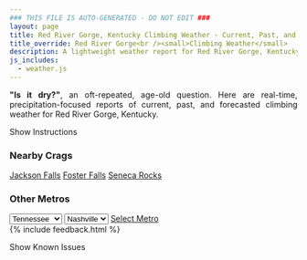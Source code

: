 ```yaml
---
### THIS FILE IS AUTO-GENERATED - DO NOT EDIT ###
layout: page
title: Red River Gorge, Kentucky Climbing Weather - Current, Past, and Forecasted Report
title_override: Red River Gorge<br /><small>Climbing Weather</small>
description: A lightweight weather report for Red River Gorge, Kentucky. Optimized for slow internet connections.
js_includes:
  - weather.js
---
```


<section class="measure center lh-copy f5-ns f6 ph2 mv4" style="text-align: justify;">
<strong>"Is it dry?"</strong>, an oft-repeated, age-old question. Here are real-time,
precipitation-focused reports of current, past, and forecasted climbing weather for Red River Gorge, Kentucky.
</section>

<p id="settings-toggle" class="mw5 b center tc hover-light-red black-70 pointer">Show Instructions</p>
<section id="settings" class="overflow-hidden" style="display:none;">
    <div class="mv2 ph2 center">
        <div class="fn f6 tc pv2">
            <p class="measure lh-copy center"><strong>Show/hide hourly forecasts</strong> by clicking the desired day.</p>
            <hr class="mw5 p0 mv2 o-60 b0 bt b--light-red light-red bg-light-red">
            <p class="measure lh-copy center"><strong>Current and Past conditions</strong> are measured by the nearest weather station. <strong>Forecast conditions</strong> are calculated and polled separately.</p>
            <hr class="mw5 p0 mv2 o-60 b0 bt b--light-red light-red bg-light-red">
            <p class="measure lh-copy center"><strong>Having issues?</strong> Try <a id="clear-cache" class="no-underline relative fancy-link light-red hover-light-red" href="#">clearing the local cache</a>.</p>
            <hr class="mw5 p0 mv2 o-60 b0 bt b--light-red light-red bg-light-red">
            <p class="measure lh-copy center">Weather data sourced from <a class="no-underline fancy-link relative light-red" target="_blank" href="https://www.weather.gov/documentation/services-web-api">weather.gov</a>.</p>
        </div>
    </div>
</section>
<section id="weather" data-crag="red-river-gorge-kentucky" class="mv4-ns mv3 ph2 center"></section>
<section id="nearby" class="tc lh-copy">
  <h3>Nearby Crags</h3>
<a class="nowrap no-underline fancy-link relative light-red mh3" href="/crags/jackson-falls-illinois-weather.html">Jackson Falls</a>
<a class="nowrap no-underline fancy-link relative light-red mh3" href="/crags/foster-falls-tennessee-weather.html">Foster Falls</a>
<a class="nowrap no-underline fancy-link relative light-red mh3" href="/crags/seneca-rocks-west-virginia-weather.html">Seneca Rocks</a>
</section>
<section id="nearby" class="tc lh-copy">
  <h3>Other Metros</h3>
  <select class="ma1 bg-near-white pa2" id="stateSel">
    <option value="Texas">Texas</option>
    <option value="Washington">Washington</option>
    <option value="Colorado">Colorado</option>
    <option value="Tennessee" selected>Tennessee</option>
    <option value="Utah">Utah</option>
    <option value="California">California</option>
  </select>
  <select class="ma1 bg-near-white pa2" id="citySel">
    <option value="Nashville" selected>Nashville</option>
  </select>
  <a id="selectMetro" class="f6 link dim ph3 pv2 ma1 dib white bg-light-red" href="/crags/nashville-tennessee-weather.html">Select Metro</a>
  <script>
    var states = [];
    states["Texas"] = "Austin"
    states["Washington"] = "Seattle"
    states["Colorado"] = "Denver"
    states["Tennessee"] = "Nashville"
    states["Utah"] = "Salt Lake City"
    states["California"] = "San Francisco|Los Angeles"
  </script>
</section>
{% include feedback.html %}
<p id="issues-toggle" class="mw5 b center tc hover-light-red black-70 pointer">Show Known Issues</p>
<section id="issues" class="overflow-hidden tc f6">
</section>

<script>
  var weekly_JKL_47_57 = {"updated":"2022-05-05T07:58:30+00:00","units":"us","forecastGenerator":"BaselineForecastGenerator","generatedAt":"2022-05-05T08:40:28+00:00","updateTime":"2022-05-05T07:58:30+00:00","validTimes":"2022-05-05T01:00:00+00:00/P8D","elevation":{"unitCode":"wmoUnit:m","value":270.0528},"periods":[{"number":1,"name":"Overnight","startTime":"2022-05-05T04:00:00-04:00","endTime":"2022-05-05T06:00:00-04:00","isDaytime":false,"temperature":52,"temperatureUnit":"F","temperatureTrend":null,"windSpeed":"2 mph","windDirection":"ENE","icon":"https://api.weather.gov/icons/land/night/bkn?size=medium","shortForecast":"Mostly Cloudy","detailedForecast":"Mostly cloudy, with a low around 52. East northeast wind around 2 mph."},{"number":2,"name":"Thursday","startTime":"2022-05-05T06:00:00-04:00","endTime":"2022-05-05T18:00:00-04:00","isDaytime":true,"temperature":76,"temperatureUnit":"F","temperatureTrend":null,"windSpeed":"2 mph","windDirection":"E","icon":"https://api.weather.gov/icons/land/day/bkn?size=medium","shortForecast":"Partly Sunny","detailedForecast":"Partly sunny, with a high near 76. East wind around 2 mph."},{"number":3,"name":"Thursday Night","startTime":"2022-05-05T18:00:00-04:00","endTime":"2022-05-06T06:00:00-04:00","isDaytime":false,"temperature":61,"temperatureUnit":"F","temperatureTrend":"rising","windSpeed":"3 mph","windDirection":"ESE","icon":"https://api.weather.gov/icons/land/night/tsra,30/tsra,50?size=medium","shortForecast":"Slight Chance Showers And Thunderstorms then Chance Showers And Thunderstorms","detailedForecast":"A slight chance of rain showers between 7pm and 8pm, then a slight chance of showers and thunderstorms between 8pm and 10pm, then a chance of showers and thunderstorms between 10pm and 2am, then a chance of showers and thunderstorms. Mostly cloudy. Low around 61, with temperatures rising to around 62 overnight. East southeast wind around 3 mph. Chance of precipitation is 50%. New rainfall amounts between a half and three quarters of an inch possible."},{"number":4,"name":"Friday","startTime":"2022-05-06T06:00:00-04:00","endTime":"2022-05-06T18:00:00-04:00","isDaytime":true,"temperature":75,"temperatureUnit":"F","temperatureTrend":null,"windSpeed":"3 to 8 mph","windDirection":"S","icon":"https://api.weather.gov/icons/land/day/tsra,70/tsra,80?size=medium","shortForecast":"Chance Showers And Thunderstorms then Showers And Thunderstorms","detailedForecast":"A chance of showers and thunderstorms before 7am, then showers and thunderstorms. Mostly cloudy, with a high near 75. South wind 3 to 8 mph, with gusts as high as 21 mph. Chance of precipitation is 80%. New rainfall amounts between 1 and 2 inches possible."},{"number":5,"name":"Friday Night","startTime":"2022-05-06T18:00:00-04:00","endTime":"2022-05-07T06:00:00-04:00","isDaytime":false,"temperature":55,"temperatureUnit":"F","temperatureTrend":null,"windSpeed":"7 mph","windDirection":"SW","icon":"https://api.weather.gov/icons/land/night/tsra,80?size=medium","shortForecast":"Showers And Thunderstorms","detailedForecast":"Showers and thunderstorms. Mostly cloudy, with a low around 55. Southwest wind around 7 mph, with gusts as high as 17 mph. Chance of precipitation is 80%. New rainfall amounts between a half and three quarters of an inch possible."},{"number":6,"name":"Saturday","startTime":"2022-05-07T06:00:00-04:00","endTime":"2022-05-07T18:00:00-04:00","isDaytime":true,"temperature":64,"temperatureUnit":"F","temperatureTrend":null,"windSpeed":"6 mph","windDirection":"W","icon":"https://api.weather.gov/icons/land/day/tsra,80/tsra,70?size=medium","shortForecast":"Showers And Thunderstorms","detailedForecast":"Showers and thunderstorms. Mostly cloudy, with a high near 64. Chance of precipitation is 80%."},{"number":7,"name":"Saturday Night","startTime":"2022-05-07T18:00:00-04:00","endTime":"2022-05-08T06:00:00-04:00","isDaytime":false,"temperature":52,"temperatureUnit":"F","temperatureTrend":null,"windSpeed":"2 to 6 mph","windDirection":"NNW","icon":"https://api.weather.gov/icons/land/night/tsra_sct,40/bkn?size=medium","shortForecast":"Chance Showers And Thunderstorms then Mostly Cloudy","detailedForecast":"A chance of showers and thunderstorms before 9pm. Mostly cloudy, with a low around 52. Chance of precipitation is 40%."},{"number":8,"name":"Sunday","startTime":"2022-05-08T06:00:00-04:00","endTime":"2022-05-08T18:00:00-04:00","isDaytime":true,"temperature":75,"temperatureUnit":"F","temperatureTrend":null,"windSpeed":"3 mph","windDirection":"ENE","icon":"https://api.weather.gov/icons/land/day/sct?size=medium","shortForecast":"Mostly Sunny","detailedForecast":"Mostly sunny, with a high near 75."},{"number":9,"name":"Sunday Night","startTime":"2022-05-08T18:00:00-04:00","endTime":"2022-05-09T06:00:00-04:00","isDaytime":false,"temperature":53,"temperatureUnit":"F","temperatureTrend":null,"windSpeed":"5 mph","windDirection":"E","icon":"https://api.weather.gov/icons/land/night/few?size=medium","shortForecast":"Mostly Clear","detailedForecast":"Mostly clear, with a low around 53."},{"number":10,"name":"Monday","startTime":"2022-05-09T06:00:00-04:00","endTime":"2022-05-09T18:00:00-04:00","isDaytime":true,"temperature":82,"temperatureUnit":"F","temperatureTrend":null,"windSpeed":"6 mph","windDirection":"SE","icon":"https://api.weather.gov/icons/land/day/few?size=medium","shortForecast":"Sunny","detailedForecast":"Sunny, with a high near 82."},{"number":11,"name":"Monday Night","startTime":"2022-05-09T18:00:00-04:00","endTime":"2022-05-10T06:00:00-04:00","isDaytime":false,"temperature":59,"temperatureUnit":"F","temperatureTrend":null,"windSpeed":"6 mph","windDirection":"ESE","icon":"https://api.weather.gov/icons/land/night/few?size=medium","shortForecast":"Mostly Clear","detailedForecast":"Mostly clear, with a low around 59."},{"number":12,"name":"Tuesday","startTime":"2022-05-10T06:00:00-04:00","endTime":"2022-05-10T18:00:00-04:00","isDaytime":true,"temperature":85,"temperatureUnit":"F","temperatureTrend":null,"windSpeed":"3 mph","windDirection":"ESE","icon":"https://api.weather.gov/icons/land/day/few?size=medium","shortForecast":"Sunny","detailedForecast":"Sunny, with a high near 85."},{"number":13,"name":"Tuesday Night","startTime":"2022-05-10T18:00:00-04:00","endTime":"2022-05-11T06:00:00-04:00","isDaytime":false,"temperature":60,"temperatureUnit":"F","temperatureTrend":null,"windSpeed":"3 mph","windDirection":"ENE","icon":"https://api.weather.gov/icons/land/night/few?size=medium","shortForecast":"Mostly Clear","detailedForecast":"Mostly clear, with a low around 60."},{"number":14,"name":"Wednesday","startTime":"2022-05-11T06:00:00-04:00","endTime":"2022-05-11T18:00:00-04:00","isDaytime":true,"temperature":85,"temperatureUnit":"F","temperatureTrend":null,"windSpeed":"2 to 6 mph","windDirection":"ENE","icon":"https://api.weather.gov/icons/land/day/few?size=medium","shortForecast":"Sunny","detailedForecast":"Sunny, with a high near 85."}]}
  var hourly_JKL_47_57 = {"@context":["https://geojson.org/geojson-ld/geojson-context.jsonld",{"@version":"1.1","wx":"https://api.weather.gov/ontology#","geo":"http://www.opengis.net/ont/geosparql#","unit":"http://codes.wmo.int/common/unit/","@vocab":"https://api.weather.gov/ontology#"}],"type":"Feature","geometry":{"type":"Polygon","coordinates":[[[-83.7102083,37.7926247],[-83.7125498,37.7704513],[-83.68449530000001,37.7685983],[-83.6821481,37.7907716],[-83.7102083,37.7926247]]]},"properties":{"updated":"2022-05-05T07:58:30+00:00","units":"us","forecastGenerator":"HourlyForecastGenerator","generatedAt":"2022-05-05T08:40:30+00:00","updateTime":"2022-05-05T07:58:30+00:00","validTimes":"2022-05-05T01:00:00+00:00/P8D","elevation":{"unitCode":"wmoUnit:m","value":270.0528},"periods":[{"number":1,"name":"","startTime":"2022-05-05T04:00:00-04:00","endTime":"2022-05-05T05:00:00-04:00","isDaytime":false,"temperature":52,"temperatureUnit":"F","temperatureTrend":null,"windSpeed":"2 mph","windDirection":"ENE","icon":"https://api.weather.gov/icons/land/night/bkn?size=small","shortForecast":"Mostly Cloudy","detailedForecast":""},{"number":2,"name":"","startTime":"2022-05-05T05:00:00-04:00","endTime":"2022-05-05T06:00:00-04:00","isDaytime":false,"temperature":52,"temperatureUnit":"F","temperatureTrend":null,"windSpeed":"2 mph","windDirection":"ENE","icon":"https://api.weather.gov/icons/land/night/bkn?size=small","shortForecast":"Mostly Cloudy","detailedForecast":""},{"number":3,"name":"","startTime":"2022-05-05T06:00:00-04:00","endTime":"2022-05-05T07:00:00-04:00","isDaytime":true,"temperature":52,"temperatureUnit":"F","temperatureTrend":null,"windSpeed":"2 mph","windDirection":"ENE","icon":"https://api.weather.gov/icons/land/day/bkn?size=small","shortForecast":"Partly Sunny","detailedForecast":""},{"number":4,"name":"","startTime":"2022-05-05T07:00:00-04:00","endTime":"2022-05-05T08:00:00-04:00","isDaytime":true,"temperature":53,"temperatureUnit":"F","temperatureTrend":null,"windSpeed":"2 mph","windDirection":"E","icon":"https://api.weather.gov/icons/land/day/bkn?size=small","shortForecast":"Partly Sunny","detailedForecast":""},{"number":5,"name":"","startTime":"2022-05-05T08:00:00-04:00","endTime":"2022-05-05T09:00:00-04:00","isDaytime":true,"temperature":54,"temperatureUnit":"F","temperatureTrend":null,"windSpeed":"2 mph","windDirection":"E","icon":"https://api.weather.gov/icons/land/day/bkn?size=small","shortForecast":"Partly Sunny","detailedForecast":""},{"number":6,"name":"","startTime":"2022-05-05T09:00:00-04:00","endTime":"2022-05-05T10:00:00-04:00","isDaytime":true,"temperature":58,"temperatureUnit":"F","temperatureTrend":null,"windSpeed":"2 mph","windDirection":"E","icon":"https://api.weather.gov/icons/land/day/bkn?size=small","shortForecast":"Partly Sunny","detailedForecast":""},{"number":7,"name":"","startTime":"2022-05-05T10:00:00-04:00","endTime":"2022-05-05T11:00:00-04:00","isDaytime":true,"temperature":63,"temperatureUnit":"F","temperatureTrend":null,"windSpeed":"2 mph","windDirection":"E","icon":"https://api.weather.gov/icons/land/day/bkn?size=small","shortForecast":"Partly Sunny","detailedForecast":""},{"number":8,"name":"","startTime":"2022-05-05T11:00:00-04:00","endTime":"2022-05-05T12:00:00-04:00","isDaytime":true,"temperature":69,"temperatureUnit":"F","temperatureTrend":null,"windSpeed":"2 mph","windDirection":"ESE","icon":"https://api.weather.gov/icons/land/day/bkn?size=small","shortForecast":"Partly Sunny","detailedForecast":""},{"number":9,"name":"","startTime":"2022-05-05T12:00:00-04:00","endTime":"2022-05-05T13:00:00-04:00","isDaytime":true,"temperature":69,"temperatureUnit":"F","temperatureTrend":null,"windSpeed":"2 mph","windDirection":"ESE","icon":"https://api.weather.gov/icons/land/day/bkn?size=small","shortForecast":"Partly Sunny","detailedForecast":""},{"number":10,"name":"","startTime":"2022-05-05T13:00:00-04:00","endTime":"2022-05-05T14:00:00-04:00","isDaytime":true,"temperature":72,"temperatureUnit":"F","temperatureTrend":null,"windSpeed":"2 mph","windDirection":"ESE","icon":"https://api.weather.gov/icons/land/day/bkn?size=small","shortForecast":"Partly Sunny","detailedForecast":""},{"number":11,"name":"","startTime":"2022-05-05T14:00:00-04:00","endTime":"2022-05-05T15:00:00-04:00","isDaytime":true,"temperature":74,"temperatureUnit":"F","temperatureTrend":null,"windSpeed":"2 mph","windDirection":"ESE","icon":"https://api.weather.gov/icons/land/day/bkn?size=small","shortForecast":"Partly Sunny","detailedForecast":""},{"number":12,"name":"","startTime":"2022-05-05T15:00:00-04:00","endTime":"2022-05-05T16:00:00-04:00","isDaytime":true,"temperature":75,"temperatureUnit":"F","temperatureTrend":null,"windSpeed":"2 mph","windDirection":"ESE","icon":"https://api.weather.gov/icons/land/day/bkn?size=small","shortForecast":"Partly Sunny","detailedForecast":""},{"number":13,"name":"","startTime":"2022-05-05T16:00:00-04:00","endTime":"2022-05-05T17:00:00-04:00","isDaytime":true,"temperature":76,"temperatureUnit":"F","temperatureTrend":null,"windSpeed":"2 mph","windDirection":"ESE","icon":"https://api.weather.gov/icons/land/day/bkn?size=small","shortForecast":"Partly Sunny","detailedForecast":""},{"number":14,"name":"","startTime":"2022-05-05T17:00:00-04:00","endTime":"2022-05-05T18:00:00-04:00","isDaytime":true,"temperature":76,"temperatureUnit":"F","temperatureTrend":null,"windSpeed":"2 mph","windDirection":"E","icon":"https://api.weather.gov/icons/land/day/bkn?size=small","shortForecast":"Mostly Cloudy","detailedForecast":""},{"number":15,"name":"","startTime":"2022-05-05T18:00:00-04:00","endTime":"2022-05-05T19:00:00-04:00","isDaytime":false,"temperature":75,"temperatureUnit":"F","temperatureTrend":null,"windSpeed":"2 mph","windDirection":"E","icon":"https://api.weather.gov/icons/land/night/bkn?size=small","shortForecast":"Mostly Cloudy","detailedForecast":""},{"number":16,"name":"","startTime":"2022-05-05T19:00:00-04:00","endTime":"2022-05-05T20:00:00-04:00","isDaytime":false,"temperature":74,"temperatureUnit":"F","temperatureTrend":null,"windSpeed":"2 mph","windDirection":"E","icon":"https://api.weather.gov/icons/land/night/rain_showers?size=small","shortForecast":"Slight Chance Rain Showers","detailedForecast":""},{"number":17,"name":"","startTime":"2022-05-05T20:00:00-04:00","endTime":"2022-05-05T21:00:00-04:00","isDaytime":false,"temperature":72,"temperatureUnit":"F","temperatureTrend":null,"windSpeed":"2 mph","windDirection":"E","icon":"https://api.weather.gov/icons/land/night/tsra?size=small","shortForecast":"Slight Chance Showers And Thunderstorms","detailedForecast":""},{"number":18,"name":"","startTime":"2022-05-05T21:00:00-04:00","endTime":"2022-05-05T22:00:00-04:00","isDaytime":false,"temperature":69,"temperatureUnit":"F","temperatureTrend":null,"windSpeed":"2 mph","windDirection":"E","icon":"https://api.weather.gov/icons/land/night/tsra?size=small","shortForecast":"Slight Chance Showers And Thunderstorms","detailedForecast":""},{"number":19,"name":"","startTime":"2022-05-05T22:00:00-04:00","endTime":"2022-05-05T23:00:00-04:00","isDaytime":false,"temperature":67,"temperatureUnit":"F","temperatureTrend":null,"windSpeed":"2 mph","windDirection":"E","icon":"https://api.weather.gov/icons/land/night/tsra?size=small","shortForecast":"Chance Showers And Thunderstorms","detailedForecast":""},{"number":20,"name":"","startTime":"2022-05-05T23:00:00-04:00","endTime":"2022-05-06T00:00:00-04:00","isDaytime":false,"temperature":66,"temperatureUnit":"F","temperatureTrend":null,"windSpeed":"2 mph","windDirection":"E","icon":"https://api.weather.gov/icons/land/night/tsra?size=small","shortForecast":"Chance Showers And Thunderstorms","detailedForecast":""},{"number":21,"name":"","startTime":"2022-05-06T00:00:00-04:00","endTime":"2022-05-06T01:00:00-04:00","isDaytime":false,"temperature":65,"temperatureUnit":"F","temperatureTrend":null,"windSpeed":"2 mph","windDirection":"ESE","icon":"https://api.weather.gov/icons/land/night/tsra?size=small","shortForecast":"Chance Showers And Thunderstorms","detailedForecast":""},{"number":22,"name":"","startTime":"2022-05-06T01:00:00-04:00","endTime":"2022-05-06T02:00:00-04:00","isDaytime":false,"temperature":65,"temperatureUnit":"F","temperatureTrend":null,"windSpeed":"2 mph","windDirection":"SE","icon":"https://api.weather.gov/icons/land/night/tsra?size=small","shortForecast":"Chance Showers And Thunderstorms","detailedForecast":""},{"number":23,"name":"","startTime":"2022-05-06T02:00:00-04:00","endTime":"2022-05-06T03:00:00-04:00","isDaytime":false,"temperature":64,"temperatureUnit":"F","temperatureTrend":null,"windSpeed":"2 mph","windDirection":"SE","icon":"https://api.weather.gov/icons/land/night/tsra?size=small","shortForecast":"Chance Showers And Thunderstorms","detailedForecast":""},{"number":24,"name":"","startTime":"2022-05-06T03:00:00-04:00","endTime":"2022-05-06T04:00:00-04:00","isDaytime":false,"temperature":64,"temperatureUnit":"F","temperatureTrend":null,"windSpeed":"2 mph","windDirection":"SSE","icon":"https://api.weather.gov/icons/land/night/tsra?size=small","shortForecast":"Chance Showers And Thunderstorms","detailedForecast":""},{"number":25,"name":"","startTime":"2022-05-06T04:00:00-04:00","endTime":"2022-05-06T05:00:00-04:00","isDaytime":false,"temperature":63,"temperatureUnit":"F","temperatureTrend":null,"windSpeed":"3 mph","windDirection":"SSE","icon":"https://api.weather.gov/icons/land/night/tsra?size=small","shortForecast":"Chance Showers And Thunderstorms","detailedForecast":""},{"number":26,"name":"","startTime":"2022-05-06T05:00:00-04:00","endTime":"2022-05-06T06:00:00-04:00","isDaytime":false,"temperature":62,"temperatureUnit":"F","temperatureTrend":null,"windSpeed":"3 mph","windDirection":"S","icon":"https://api.weather.gov/icons/land/night/tsra?size=small","shortForecast":"Chance Showers And Thunderstorms","detailedForecast":""},{"number":27,"name":"","startTime":"2022-05-06T06:00:00-04:00","endTime":"2022-05-06T07:00:00-04:00","isDaytime":true,"temperature":62,"temperatureUnit":"F","temperatureTrend":null,"windSpeed":"3 mph","windDirection":"S","icon":"https://api.weather.gov/icons/land/day/tsra?size=small","shortForecast":"Chance Showers And Thunderstorms","detailedForecast":""},{"number":28,"name":"","startTime":"2022-05-06T07:00:00-04:00","endTime":"2022-05-06T08:00:00-04:00","isDaytime":true,"temperature":61,"temperatureUnit":"F","temperatureTrend":null,"windSpeed":"5 mph","windDirection":"S","icon":"https://api.weather.gov/icons/land/day/tsra?size=small","shortForecast":"Showers And Thunderstorms Likely","detailedForecast":""},{"number":29,"name":"","startTime":"2022-05-06T08:00:00-04:00","endTime":"2022-05-06T09:00:00-04:00","isDaytime":true,"temperature":62,"temperatureUnit":"F","temperatureTrend":null,"windSpeed":"5 mph","windDirection":"S","icon":"https://api.weather.gov/icons/land/day/tsra?size=small","shortForecast":"Showers And Thunderstorms Likely","detailedForecast":""},{"number":30,"name":"","startTime":"2022-05-06T09:00:00-04:00","endTime":"2022-05-06T10:00:00-04:00","isDaytime":true,"temperature":64,"temperatureUnit":"F","temperatureTrend":null,"windSpeed":"6 mph","windDirection":"S","icon":"https://api.weather.gov/icons/land/day/tsra?size=small","shortForecast":"Showers And Thunderstorms Likely","detailedForecast":""},{"number":31,"name":"","startTime":"2022-05-06T10:00:00-04:00","endTime":"2022-05-06T11:00:00-04:00","isDaytime":true,"temperature":67,"temperatureUnit":"F","temperatureTrend":null,"windSpeed":"6 mph","windDirection":"SSW","icon":"https://api.weather.gov/icons/land/day/tsra?size=small","shortForecast":"Showers And Thunderstorms Likely","detailedForecast":""},{"number":32,"name":"","startTime":"2022-05-06T11:00:00-04:00","endTime":"2022-05-06T12:00:00-04:00","isDaytime":true,"temperature":71,"temperatureUnit":"F","temperatureTrend":null,"windSpeed":"7 mph","windDirection":"SSW","icon":"https://api.weather.gov/icons/land/day/tsra?size=small","shortForecast":"Showers And Thunderstorms Likely","detailedForecast":""},{"number":33,"name":"","startTime":"2022-05-06T12:00:00-04:00","endTime":"2022-05-06T13:00:00-04:00","isDaytime":true,"temperature":71,"temperatureUnit":"F","temperatureTrend":null,"windSpeed":"7 mph","windDirection":"SSW","icon":"https://api.weather.gov/icons/land/day/tsra?size=small","shortForecast":"Showers And Thunderstorms","detailedForecast":""},{"number":34,"name":"","startTime":"2022-05-06T13:00:00-04:00","endTime":"2022-05-06T14:00:00-04:00","isDaytime":true,"temperature":73,"temperatureUnit":"F","temperatureTrend":null,"windSpeed":"8 mph","windDirection":"SSW","icon":"https://api.weather.gov/icons/land/day/tsra?size=small","shortForecast":"Showers And Thunderstorms","detailedForecast":""},{"number":35,"name":"","startTime":"2022-05-06T14:00:00-04:00","endTime":"2022-05-06T15:00:00-04:00","isDaytime":true,"temperature":74,"temperatureUnit":"F","temperatureTrend":null,"windSpeed":"8 mph","windDirection":"S","icon":"https://api.weather.gov/icons/land/day/tsra?size=small","shortForecast":"Showers And Thunderstorms","detailedForecast":""},{"number":36,"name":"","startTime":"2022-05-06T15:00:00-04:00","endTime":"2022-05-06T16:00:00-04:00","isDaytime":true,"temperature":74,"temperatureUnit":"F","temperatureTrend":null,"windSpeed":"8 mph","windDirection":"SSW","icon":"https://api.weather.gov/icons/land/day/tsra?size=small","shortForecast":"Showers And Thunderstorms","detailedForecast":""},{"number":37,"name":"","startTime":"2022-05-06T16:00:00-04:00","endTime":"2022-05-06T17:00:00-04:00","isDaytime":true,"temperature":75,"temperatureUnit":"F","temperatureTrend":null,"windSpeed":"8 mph","windDirection":"SSW","icon":"https://api.weather.gov/icons/land/day/tsra?size=small","shortForecast":"Showers And Thunderstorms","detailedForecast":""},{"number":38,"name":"","startTime":"2022-05-06T17:00:00-04:00","endTime":"2022-05-06T18:00:00-04:00","isDaytime":true,"temperature":75,"temperatureUnit":"F","temperatureTrend":null,"windSpeed":"8 mph","windDirection":"SSW","icon":"https://api.weather.gov/icons/land/day/tsra?size=small","shortForecast":"Showers And Thunderstorms","detailedForecast":""},{"number":39,"name":"","startTime":"2022-05-06T18:00:00-04:00","endTime":"2022-05-06T19:00:00-04:00","isDaytime":false,"temperature":74,"temperatureUnit":"F","temperatureTrend":null,"windSpeed":"7 mph","windDirection":"SSW","icon":"https://api.weather.gov/icons/land/night/tsra?size=small","shortForecast":"Showers And Thunderstorms","detailedForecast":""},{"number":40,"name":"","startTime":"2022-05-06T19:00:00-04:00","endTime":"2022-05-06T20:00:00-04:00","isDaytime":false,"temperature":73,"temperatureUnit":"F","temperatureTrend":null,"windSpeed":"6 mph","windDirection":"SW","icon":"https://api.weather.gov/icons/land/night/tsra?size=small","shortForecast":"Showers And Thunderstorms","detailedForecast":""},{"number":41,"name":"","startTime":"2022-05-06T20:00:00-04:00","endTime":"2022-05-06T21:00:00-04:00","isDaytime":false,"temperature":69,"temperatureUnit":"F","temperatureTrend":null,"windSpeed":"6 mph","windDirection":"SW","icon":"https://api.weather.gov/icons/land/night/tsra?size=small","shortForecast":"Showers And Thunderstorms","detailedForecast":""},{"number":42,"name":"","startTime":"2022-05-06T21:00:00-04:00","endTime":"2022-05-06T22:00:00-04:00","isDaytime":false,"temperature":66,"temperatureUnit":"F","temperatureTrend":null,"windSpeed":"6 mph","windDirection":"SW","icon":"https://api.weather.gov/icons/land/night/tsra?size=small","shortForecast":"Showers And Thunderstorms","detailedForecast":""},{"number":43,"name":"","startTime":"2022-05-06T22:00:00-04:00","endTime":"2022-05-06T23:00:00-04:00","isDaytime":false,"temperature":62,"temperatureUnit":"F","temperatureTrend":null,"windSpeed":"6 mph","windDirection":"WSW","icon":"https://api.weather.gov/icons/land/night/tsra?size=small","shortForecast":"Showers And Thunderstorms","detailedForecast":""},{"number":44,"name":"","startTime":"2022-05-06T23:00:00-04:00","endTime":"2022-05-07T00:00:00-04:00","isDaytime":false,"temperature":61,"temperatureUnit":"F","temperatureTrend":null,"windSpeed":"6 mph","windDirection":"WSW","icon":"https://api.weather.gov/icons/land/night/tsra?size=small","shortForecast":"Showers And Thunderstorms","detailedForecast":""},{"number":45,"name":"","startTime":"2022-05-07T00:00:00-04:00","endTime":"2022-05-07T01:00:00-04:00","isDaytime":false,"temperature":60,"temperatureUnit":"F","temperatureTrend":null,"windSpeed":"6 mph","windDirection":"WSW","icon":"https://api.weather.gov/icons/land/night/tsra?size=small","shortForecast":"Showers And Thunderstorms","detailedForecast":""},{"number":46,"name":"","startTime":"2022-05-07T01:00:00-04:00","endTime":"2022-05-07T02:00:00-04:00","isDaytime":false,"temperature":59,"temperatureUnit":"F","temperatureTrend":null,"windSpeed":"6 mph","windDirection":"WSW","icon":"https://api.weather.gov/icons/land/night/tsra?size=small","shortForecast":"Showers And Thunderstorms","detailedForecast":""},{"number":47,"name":"","startTime":"2022-05-07T02:00:00-04:00","endTime":"2022-05-07T03:00:00-04:00","isDaytime":false,"temperature":58,"temperatureUnit":"F","temperatureTrend":null,"windSpeed":"6 mph","windDirection":"WSW","icon":"https://api.weather.gov/icons/land/night/tsra?size=small","shortForecast":"Showers And Thunderstorms","detailedForecast":""},{"number":48,"name":"","startTime":"2022-05-07T03:00:00-04:00","endTime":"2022-05-07T04:00:00-04:00","isDaytime":false,"temperature":57,"temperatureUnit":"F","temperatureTrend":null,"windSpeed":"6 mph","windDirection":"WSW","icon":"https://api.weather.gov/icons/land/night/tsra?size=small","shortForecast":"Showers And Thunderstorms","detailedForecast":""},{"number":49,"name":"","startTime":"2022-05-07T04:00:00-04:00","endTime":"2022-05-07T05:00:00-04:00","isDaytime":false,"temperature":56,"temperatureUnit":"F","temperatureTrend":null,"windSpeed":"6 mph","windDirection":"WSW","icon":"https://api.weather.gov/icons/land/night/tsra?size=small","shortForecast":"Showers And Thunderstorms","detailedForecast":""},{"number":50,"name":"","startTime":"2022-05-07T05:00:00-04:00","endTime":"2022-05-07T06:00:00-04:00","isDaytime":false,"temperature":55,"temperatureUnit":"F","temperatureTrend":null,"windSpeed":"6 mph","windDirection":"WSW","icon":"https://api.weather.gov/icons/land/night/tsra?size=small","shortForecast":"Showers And Thunderstorms","detailedForecast":""},{"number":51,"name":"","startTime":"2022-05-07T06:00:00-04:00","endTime":"2022-05-07T07:00:00-04:00","isDaytime":true,"temperature":55,"temperatureUnit":"F","temperatureTrend":null,"windSpeed":"6 mph","windDirection":"WSW","icon":"https://api.weather.gov/icons/land/day/tsra?size=small","shortForecast":"Showers And Thunderstorms","detailedForecast":""},{"number":52,"name":"","startTime":"2022-05-07T07:00:00-04:00","endTime":"2022-05-07T08:00:00-04:00","isDaytime":true,"temperature":55,"temperatureUnit":"F","temperatureTrend":null,"windSpeed":"6 mph","windDirection":"WSW","icon":"https://api.weather.gov/icons/land/day/tsra?size=small","shortForecast":"Showers And Thunderstorms","detailedForecast":""},{"number":53,"name":"","startTime":"2022-05-07T08:00:00-04:00","endTime":"2022-05-07T09:00:00-04:00","isDaytime":true,"temperature":55,"temperatureUnit":"F","temperatureTrend":null,"windSpeed":"6 mph","windDirection":"WSW","icon":"https://api.weather.gov/icons/land/day/rain_showers?size=small","shortForecast":"Rain Showers","detailedForecast":""},{"number":54,"name":"","startTime":"2022-05-07T09:00:00-04:00","endTime":"2022-05-07T10:00:00-04:00","isDaytime":true,"temperature":56,"temperatureUnit":"F","temperatureTrend":null,"windSpeed":"6 mph","windDirection":"WSW","icon":"https://api.weather.gov/icons/land/day/rain_showers?size=small","shortForecast":"Rain Showers","detailedForecast":""},{"number":55,"name":"","startTime":"2022-05-07T10:00:00-04:00","endTime":"2022-05-07T11:00:00-04:00","isDaytime":true,"temperature":57,"temperatureUnit":"F","temperatureTrend":null,"windSpeed":"6 mph","windDirection":"W","icon":"https://api.weather.gov/icons/land/day/rain_showers?size=small","shortForecast":"Rain Showers","detailedForecast":""},{"number":56,"name":"","startTime":"2022-05-07T11:00:00-04:00","endTime":"2022-05-07T12:00:00-04:00","isDaytime":true,"temperature":59,"temperatureUnit":"F","temperatureTrend":null,"windSpeed":"6 mph","windDirection":"W","icon":"https://api.weather.gov/icons/land/day/rain_showers?size=small","shortForecast":"Rain Showers","detailedForecast":""},{"number":57,"name":"","startTime":"2022-05-07T12:00:00-04:00","endTime":"2022-05-07T13:00:00-04:00","isDaytime":true,"temperature":60,"temperatureUnit":"F","temperatureTrend":null,"windSpeed":"6 mph","windDirection":"W","icon":"https://api.weather.gov/icons/land/day/rain_showers?size=small","shortForecast":"Rain Showers Likely","detailedForecast":""},{"number":58,"name":"","startTime":"2022-05-07T13:00:00-04:00","endTime":"2022-05-07T14:00:00-04:00","isDaytime":true,"temperature":62,"temperatureUnit":"F","temperatureTrend":null,"windSpeed":"6 mph","windDirection":"W","icon":"https://api.weather.gov/icons/land/day/rain_showers?size=small","shortForecast":"Rain Showers Likely","detailedForecast":""},{"number":59,"name":"","startTime":"2022-05-07T14:00:00-04:00","endTime":"2022-05-07T15:00:00-04:00","isDaytime":true,"temperature":64,"temperatureUnit":"F","temperatureTrend":null,"windSpeed":"6 mph","windDirection":"W","icon":"https://api.weather.gov/icons/land/day/tsra?size=small","shortForecast":"Showers And Thunderstorms Likely","detailedForecast":""},{"number":60,"name":"","startTime":"2022-05-07T15:00:00-04:00","endTime":"2022-05-07T16:00:00-04:00","isDaytime":true,"temperature":64,"temperatureUnit":"F","temperatureTrend":null,"windSpeed":"6 mph","windDirection":"WNW","icon":"https://api.weather.gov/icons/land/day/tsra?size=small","shortForecast":"Showers And Thunderstorms Likely","detailedForecast":""},{"number":61,"name":"","startTime":"2022-05-07T16:00:00-04:00","endTime":"2022-05-07T17:00:00-04:00","isDaytime":true,"temperature":64,"temperatureUnit":"F","temperatureTrend":null,"windSpeed":"6 mph","windDirection":"WNW","icon":"https://api.weather.gov/icons/land/day/tsra?size=small","shortForecast":"Showers And Thunderstorms Likely","detailedForecast":""},{"number":62,"name":"","startTime":"2022-05-07T17:00:00-04:00","endTime":"2022-05-07T18:00:00-04:00","isDaytime":true,"temperature":64,"temperatureUnit":"F","temperatureTrend":null,"windSpeed":"6 mph","windDirection":"WNW","icon":"https://api.weather.gov/icons/land/day/tsra?size=small","shortForecast":"Showers And Thunderstorms Likely","detailedForecast":""},{"number":63,"name":"","startTime":"2022-05-07T18:00:00-04:00","endTime":"2022-05-07T19:00:00-04:00","isDaytime":false,"temperature":63,"temperatureUnit":"F","temperatureTrend":null,"windSpeed":"6 mph","windDirection":"WNW","icon":"https://api.weather.gov/icons/land/night/tsra?size=small","shortForecast":"Chance Showers And Thunderstorms","detailedForecast":""},{"number":64,"name":"","startTime":"2022-05-07T19:00:00-04:00","endTime":"2022-05-07T20:00:00-04:00","isDaytime":false,"temperature":63,"temperatureUnit":"F","temperatureTrend":null,"windSpeed":"5 mph","windDirection":"NW","icon":"https://api.weather.gov/icons/land/night/tsra_sct?size=small","shortForecast":"Chance Showers And Thunderstorms","detailedForecast":""},{"number":65,"name":"","startTime":"2022-05-07T20:00:00-04:00","endTime":"2022-05-07T21:00:00-04:00","isDaytime":false,"temperature":62,"temperatureUnit":"F","temperatureTrend":null,"windSpeed":"3 mph","windDirection":"NW","icon":"https://api.weather.gov/icons/land/night/rain_showers?size=small","shortForecast":"Slight Chance Rain Showers","detailedForecast":""},{"number":66,"name":"","startTime":"2022-05-07T21:00:00-04:00","endTime":"2022-05-07T22:00:00-04:00","isDaytime":false,"temperature":62,"temperatureUnit":"F","temperatureTrend":null,"windSpeed":"2 mph","windDirection":"NW","icon":"https://api.weather.gov/icons/land/night/bkn?size=small","shortForecast":"Mostly Cloudy","detailedForecast":""},{"number":67,"name":"","startTime":"2022-05-07T22:00:00-04:00","endTime":"2022-05-07T23:00:00-04:00","isDaytime":false,"temperature":60,"temperatureUnit":"F","temperatureTrend":null,"windSpeed":"2 mph","windDirection":"NW","icon":"https://api.weather.gov/icons/land/night/bkn?size=small","shortForecast":"Mostly Cloudy","detailedForecast":""},{"number":68,"name":"","startTime":"2022-05-07T23:00:00-04:00","endTime":"2022-05-08T00:00:00-04:00","isDaytime":false,"temperature":59,"temperatureUnit":"F","temperatureTrend":null,"windSpeed":"2 mph","windDirection":"NW","icon":"https://api.weather.gov/icons/land/night/bkn?size=small","shortForecast":"Mostly Cloudy","detailedForecast":""},{"number":69,"name":"","startTime":"2022-05-08T00:00:00-04:00","endTime":"2022-05-08T01:00:00-04:00","isDaytime":false,"temperature":58,"temperatureUnit":"F","temperatureTrend":null,"windSpeed":"2 mph","windDirection":"NNW","icon":"https://api.weather.gov/icons/land/night/bkn?size=small","shortForecast":"Mostly Cloudy","detailedForecast":""},{"number":70,"name":"","startTime":"2022-05-08T01:00:00-04:00","endTime":"2022-05-08T02:00:00-04:00","isDaytime":false,"temperature":57,"temperatureUnit":"F","temperatureTrend":null,"windSpeed":"2 mph","windDirection":"NNW","icon":"https://api.weather.gov/icons/land/night/bkn?size=small","shortForecast":"Mostly Cloudy","detailedForecast":""},{"number":71,"name":"","startTime":"2022-05-08T02:00:00-04:00","endTime":"2022-05-08T03:00:00-04:00","isDaytime":false,"temperature":55,"temperatureUnit":"F","temperatureTrend":null,"windSpeed":"2 mph","windDirection":"NNW","icon":"https://api.weather.gov/icons/land/night/bkn?size=small","shortForecast":"Mostly Cloudy","detailedForecast":""},{"number":72,"name":"","startTime":"2022-05-08T03:00:00-04:00","endTime":"2022-05-08T04:00:00-04:00","isDaytime":false,"temperature":55,"temperatureUnit":"F","temperatureTrend":null,"windSpeed":"2 mph","windDirection":"N","icon":"https://api.weather.gov/icons/land/night/bkn?size=small","shortForecast":"Mostly Cloudy","detailedForecast":""},{"number":73,"name":"","startTime":"2022-05-08T04:00:00-04:00","endTime":"2022-05-08T05:00:00-04:00","isDaytime":false,"temperature":54,"temperatureUnit":"F","temperatureTrend":null,"windSpeed":"2 mph","windDirection":"N","icon":"https://api.weather.gov/icons/land/night/bkn?size=small","shortForecast":"Mostly Cloudy","detailedForecast":""},{"number":74,"name":"","startTime":"2022-05-08T05:00:00-04:00","endTime":"2022-05-08T06:00:00-04:00","isDaytime":false,"temperature":53,"temperatureUnit":"F","temperatureTrend":null,"windSpeed":"2 mph","windDirection":"N","icon":"https://api.weather.gov/icons/land/night/bkn?size=small","shortForecast":"Mostly Cloudy","detailedForecast":""},{"number":75,"name":"","startTime":"2022-05-08T06:00:00-04:00","endTime":"2022-05-08T07:00:00-04:00","isDaytime":true,"temperature":52,"temperatureUnit":"F","temperatureTrend":null,"windSpeed":"2 mph","windDirection":"NNE","icon":"https://api.weather.gov/icons/land/day/bkn?size=small","shortForecast":"Partly Sunny","detailedForecast":""},{"number":76,"name":"","startTime":"2022-05-08T07:00:00-04:00","endTime":"2022-05-08T08:00:00-04:00","isDaytime":true,"temperature":52,"temperatureUnit":"F","temperatureTrend":null,"windSpeed":"2 mph","windDirection":"NNE","icon":"https://api.weather.gov/icons/land/day/bkn?size=small","shortForecast":"Partly Sunny","detailedForecast":""},{"number":77,"name":"","startTime":"2022-05-08T08:00:00-04:00","endTime":"2022-05-08T09:00:00-04:00","isDaytime":true,"temperature":53,"temperatureUnit":"F","temperatureTrend":null,"windSpeed":"2 mph","windDirection":"NE","icon":"https://api.weather.gov/icons/land/day/bkn?size=small","shortForecast":"Partly Sunny","detailedForecast":""},{"number":78,"name":"","startTime":"2022-05-08T09:00:00-04:00","endTime":"2022-05-08T10:00:00-04:00","isDaytime":true,"temperature":56,"temperatureUnit":"F","temperatureTrend":null,"windSpeed":"2 mph","windDirection":"ENE","icon":"https://api.weather.gov/icons/land/day/bkn?size=small","shortForecast":"Partly Sunny","detailedForecast":""},{"number":79,"name":"","startTime":"2022-05-08T10:00:00-04:00","endTime":"2022-05-08T11:00:00-04:00","isDaytime":true,"temperature":60,"temperatureUnit":"F","temperatureTrend":null,"windSpeed":"2 mph","windDirection":"ENE","icon":"https://api.weather.gov/icons/land/day/sct?size=small","shortForecast":"Mostly Sunny","detailedForecast":""},{"number":80,"name":"","startTime":"2022-05-08T11:00:00-04:00","endTime":"2022-05-08T12:00:00-04:00","isDaytime":true,"temperature":64,"temperatureUnit":"F","temperatureTrend":null,"windSpeed":"2 mph","windDirection":"E","icon":"https://api.weather.gov/icons/land/day/sct?size=small","shortForecast":"Mostly Sunny","detailedForecast":""},{"number":81,"name":"","startTime":"2022-05-08T12:00:00-04:00","endTime":"2022-05-08T13:00:00-04:00","isDaytime":true,"temperature":67,"temperatureUnit":"F","temperatureTrend":null,"windSpeed":"2 mph","windDirection":"E","icon":"https://api.weather.gov/icons/land/day/sct?size=small","shortForecast":"Mostly Sunny","detailedForecast":""},{"number":82,"name":"","startTime":"2022-05-08T13:00:00-04:00","endTime":"2022-05-08T14:00:00-04:00","isDaytime":true,"temperature":70,"temperatureUnit":"F","temperatureTrend":null,"windSpeed":"3 mph","windDirection":"E","icon":"https://api.weather.gov/icons/land/day/sct?size=small","shortForecast":"Mostly Sunny","detailedForecast":""},{"number":83,"name":"","startTime":"2022-05-08T14:00:00-04:00","endTime":"2022-05-08T15:00:00-04:00","isDaytime":true,"temperature":72,"temperatureUnit":"F","temperatureTrend":null,"windSpeed":"3 mph","windDirection":"E","icon":"https://api.weather.gov/icons/land/day/sct?size=small","shortForecast":"Mostly Sunny","detailedForecast":""},{"number":84,"name":"","startTime":"2022-05-08T15:00:00-04:00","endTime":"2022-05-08T16:00:00-04:00","isDaytime":true,"temperature":73,"temperatureUnit":"F","temperatureTrend":null,"windSpeed":"3 mph","windDirection":"E","icon":"https://api.weather.gov/icons/land/day/sct?size=small","shortForecast":"Mostly Sunny","detailedForecast":""},{"number":85,"name":"","startTime":"2022-05-08T16:00:00-04:00","endTime":"2022-05-08T17:00:00-04:00","isDaytime":true,"temperature":75,"temperatureUnit":"F","temperatureTrend":null,"windSpeed":"3 mph","windDirection":"E","icon":"https://api.weather.gov/icons/land/day/sct?size=small","shortForecast":"Mostly Sunny","detailedForecast":""},{"number":86,"name":"","startTime":"2022-05-08T17:00:00-04:00","endTime":"2022-05-08T18:00:00-04:00","isDaytime":true,"temperature":75,"temperatureUnit":"F","temperatureTrend":null,"windSpeed":"3 mph","windDirection":"E","icon":"https://api.weather.gov/icons/land/day/sct?size=small","shortForecast":"Mostly Sunny","detailedForecast":""},{"number":87,"name":"","startTime":"2022-05-08T18:00:00-04:00","endTime":"2022-05-08T19:00:00-04:00","isDaytime":false,"temperature":74,"temperatureUnit":"F","temperatureTrend":null,"windSpeed":"3 mph","windDirection":"E","icon":"https://api.weather.gov/icons/land/night/few?size=small","shortForecast":"Mostly Clear","detailedForecast":""},{"number":88,"name":"","startTime":"2022-05-08T19:00:00-04:00","endTime":"2022-05-08T20:00:00-04:00","isDaytime":false,"temperature":72,"temperatureUnit":"F","temperatureTrend":null,"windSpeed":"3 mph","windDirection":"ENE","icon":"https://api.weather.gov/icons/land/night/few?size=small","shortForecast":"Mostly Clear","detailedForecast":""},{"number":89,"name":"","startTime":"2022-05-08T20:00:00-04:00","endTime":"2022-05-08T21:00:00-04:00","isDaytime":false,"temperature":70,"temperatureUnit":"F","temperatureTrend":null,"windSpeed":"3 mph","windDirection":"ENE","icon":"https://api.weather.gov/icons/land/night/few?size=small","shortForecast":"Mostly Clear","detailedForecast":""},{"number":90,"name":"","startTime":"2022-05-08T21:00:00-04:00","endTime":"2022-05-08T22:00:00-04:00","isDaytime":false,"temperature":67,"temperatureUnit":"F","temperatureTrend":null,"windSpeed":"5 mph","windDirection":"E","icon":"https://api.weather.gov/icons/land/night/few?size=small","shortForecast":"Mostly Clear","detailedForecast":""},{"number":91,"name":"","startTime":"2022-05-08T22:00:00-04:00","endTime":"2022-05-08T23:00:00-04:00","isDaytime":false,"temperature":64,"temperatureUnit":"F","temperatureTrend":null,"windSpeed":"5 mph","windDirection":"E","icon":"https://api.weather.gov/icons/land/night/few?size=small","shortForecast":"Mostly Clear","detailedForecast":""},{"number":92,"name":"","startTime":"2022-05-08T23:00:00-04:00","endTime":"2022-05-09T00:00:00-04:00","isDaytime":false,"temperature":61,"temperatureUnit":"F","temperatureTrend":null,"windSpeed":"5 mph","windDirection":"E","icon":"https://api.weather.gov/icons/land/night/few?size=small","shortForecast":"Mostly Clear","detailedForecast":""},{"number":93,"name":"","startTime":"2022-05-09T00:00:00-04:00","endTime":"2022-05-09T01:00:00-04:00","isDaytime":false,"temperature":59,"temperatureUnit":"F","temperatureTrend":null,"windSpeed":"5 mph","windDirection":"E","icon":"https://api.weather.gov/icons/land/night/few?size=small","shortForecast":"Mostly Clear","detailedForecast":""},{"number":94,"name":"","startTime":"2022-05-09T01:00:00-04:00","endTime":"2022-05-09T02:00:00-04:00","isDaytime":false,"temperature":57,"temperatureUnit":"F","temperatureTrend":null,"windSpeed":"5 mph","windDirection":"ESE","icon":"https://api.weather.gov/icons/land/night/few?size=small","shortForecast":"Mostly Clear","detailedForecast":""},{"number":95,"name":"","startTime":"2022-05-09T02:00:00-04:00","endTime":"2022-05-09T03:00:00-04:00","isDaytime":false,"temperature":56,"temperatureUnit":"F","temperatureTrend":null,"windSpeed":"5 mph","windDirection":"ESE","icon":"https://api.weather.gov/icons/land/night/few?size=small","shortForecast":"Mostly Clear","detailedForecast":""},{"number":96,"name":"","startTime":"2022-05-09T03:00:00-04:00","endTime":"2022-05-09T04:00:00-04:00","isDaytime":false,"temperature":55,"temperatureUnit":"F","temperatureTrend":null,"windSpeed":"5 mph","windDirection":"ESE","icon":"https://api.weather.gov/icons/land/night/few?size=small","shortForecast":"Mostly Clear","detailedForecast":""},{"number":97,"name":"","startTime":"2022-05-09T04:00:00-04:00","endTime":"2022-05-09T05:00:00-04:00","isDaytime":false,"temperature":54,"temperatureUnit":"F","temperatureTrend":null,"windSpeed":"5 mph","windDirection":"ESE","icon":"https://api.weather.gov/icons/land/night/few?size=small","shortForecast":"Mostly Clear","detailedForecast":""},{"number":98,"name":"","startTime":"2022-05-09T05:00:00-04:00","endTime":"2022-05-09T06:00:00-04:00","isDaytime":false,"temperature":53,"temperatureUnit":"F","temperatureTrend":null,"windSpeed":"5 mph","windDirection":"ESE","icon":"https://api.weather.gov/icons/land/night/few?size=small","shortForecast":"Mostly Clear","detailedForecast":""},{"number":99,"name":"","startTime":"2022-05-09T06:00:00-04:00","endTime":"2022-05-09T07:00:00-04:00","isDaytime":true,"temperature":53,"temperatureUnit":"F","temperatureTrend":null,"windSpeed":"5 mph","windDirection":"ESE","icon":"https://api.weather.gov/icons/land/day/few?size=small","shortForecast":"Sunny","detailedForecast":""},{"number":100,"name":"","startTime":"2022-05-09T07:00:00-04:00","endTime":"2022-05-09T08:00:00-04:00","isDaytime":true,"temperature":54,"temperatureUnit":"F","temperatureTrend":null,"windSpeed":"5 mph","windDirection":"ESE","icon":"https://api.weather.gov/icons/land/day/few?size=small","shortForecast":"Sunny","detailedForecast":""},{"number":101,"name":"","startTime":"2022-05-09T08:00:00-04:00","endTime":"2022-05-09T09:00:00-04:00","isDaytime":true,"temperature":56,"temperatureUnit":"F","temperatureTrend":null,"windSpeed":"5 mph","windDirection":"ESE","icon":"https://api.weather.gov/icons/land/day/few?size=small","shortForecast":"Sunny","detailedForecast":""},{"number":102,"name":"","startTime":"2022-05-09T09:00:00-04:00","endTime":"2022-05-09T10:00:00-04:00","isDaytime":true,"temperature":59,"temperatureUnit":"F","temperatureTrend":null,"windSpeed":"6 mph","windDirection":"SE","icon":"https://api.weather.gov/icons/land/day/few?size=small","shortForecast":"Sunny","detailedForecast":""},{"number":103,"name":"","startTime":"2022-05-09T10:00:00-04:00","endTime":"2022-05-09T11:00:00-04:00","isDaytime":true,"temperature":64,"temperatureUnit":"F","temperatureTrend":null,"windSpeed":"6 mph","windDirection":"SE","icon":"https://api.weather.gov/icons/land/day/few?size=small","shortForecast":"Sunny","detailedForecast":""},{"number":104,"name":"","startTime":"2022-05-09T11:00:00-04:00","endTime":"2022-05-09T12:00:00-04:00","isDaytime":true,"temperature":69,"temperatureUnit":"F","temperatureTrend":null,"windSpeed":"6 mph","windDirection":"SE","icon":"https://api.weather.gov/icons/land/day/sct?size=small","shortForecast":"Mostly Sunny","detailedForecast":""},{"number":105,"name":"","startTime":"2022-05-09T12:00:00-04:00","endTime":"2022-05-09T13:00:00-04:00","isDaytime":true,"temperature":72,"temperatureUnit":"F","temperatureTrend":null,"windSpeed":"6 mph","windDirection":"SE","icon":"https://api.weather.gov/icons/land/day/few?size=small","shortForecast":"Sunny","detailedForecast":""},{"number":106,"name":"","startTime":"2022-05-09T13:00:00-04:00","endTime":"2022-05-09T14:00:00-04:00","isDaytime":true,"temperature":75,"temperatureUnit":"F","temperatureTrend":null,"windSpeed":"6 mph","windDirection":"SE","icon":"https://api.weather.gov/icons/land/day/few?size=small","shortForecast":"Sunny","detailedForecast":""},{"number":107,"name":"","startTime":"2022-05-09T14:00:00-04:00","endTime":"2022-05-09T15:00:00-04:00","isDaytime":true,"temperature":77,"temperatureUnit":"F","temperatureTrend":null,"windSpeed":"6 mph","windDirection":"SE","icon":"https://api.weather.gov/icons/land/day/few?size=small","shortForecast":"Sunny","detailedForecast":""},{"number":108,"name":"","startTime":"2022-05-09T15:00:00-04:00","endTime":"2022-05-09T16:00:00-04:00","isDaytime":true,"temperature":79,"temperatureUnit":"F","temperatureTrend":null,"windSpeed":"6 mph","windDirection":"SE","icon":"https://api.weather.gov/icons/land/day/few?size=small","shortForecast":"Sunny","detailedForecast":""},{"number":109,"name":"","startTime":"2022-05-09T16:00:00-04:00","endTime":"2022-05-09T17:00:00-04:00","isDaytime":true,"temperature":81,"temperatureUnit":"F","temperatureTrend":null,"windSpeed":"6 mph","windDirection":"SE","icon":"https://api.weather.gov/icons/land/day/sct?size=small","shortForecast":"Mostly Sunny","detailedForecast":""},{"number":110,"name":"","startTime":"2022-05-09T17:00:00-04:00","endTime":"2022-05-09T18:00:00-04:00","isDaytime":true,"temperature":82,"temperatureUnit":"F","temperatureTrend":null,"windSpeed":"6 mph","windDirection":"SE","icon":"https://api.weather.gov/icons/land/day/sct?size=small","shortForecast":"Mostly Sunny","detailedForecast":""},{"number":111,"name":"","startTime":"2022-05-09T18:00:00-04:00","endTime":"2022-05-09T19:00:00-04:00","isDaytime":false,"temperature":80,"temperatureUnit":"F","temperatureTrend":null,"windSpeed":"6 mph","windDirection":"ESE","icon":"https://api.weather.gov/icons/land/night/few?size=small","shortForecast":"Mostly Clear","detailedForecast":""},{"number":112,"name":"","startTime":"2022-05-09T19:00:00-04:00","endTime":"2022-05-09T20:00:00-04:00","isDaytime":false,"temperature":77,"temperatureUnit":"F","temperatureTrend":null,"windSpeed":"5 mph","windDirection":"ESE","icon":"https://api.weather.gov/icons/land/night/few?size=small","shortForecast":"Mostly Clear","detailedForecast":""},{"number":113,"name":"","startTime":"2022-05-09T20:00:00-04:00","endTime":"2022-05-09T21:00:00-04:00","isDaytime":false,"temperature":74,"temperatureUnit":"F","temperatureTrend":null,"windSpeed":"5 mph","windDirection":"E","icon":"https://api.weather.gov/icons/land/night/few?size=small","shortForecast":"Mostly Clear","detailedForecast":""},{"number":114,"name":"","startTime":"2022-05-09T21:00:00-04:00","endTime":"2022-05-09T22:00:00-04:00","isDaytime":false,"temperature":71,"temperatureUnit":"F","temperatureTrend":null,"windSpeed":"3 mph","windDirection":"E","icon":"https://api.weather.gov/icons/land/night/few?size=small","shortForecast":"Mostly Clear","detailedForecast":""},{"number":115,"name":"","startTime":"2022-05-09T22:00:00-04:00","endTime":"2022-05-09T23:00:00-04:00","isDaytime":false,"temperature":69,"temperatureUnit":"F","temperatureTrend":null,"windSpeed":"3 mph","windDirection":"ESE","icon":"https://api.weather.gov/icons/land/night/few?size=small","shortForecast":"Mostly Clear","detailedForecast":""},{"number":116,"name":"","startTime":"2022-05-09T23:00:00-04:00","endTime":"2022-05-10T00:00:00-04:00","isDaytime":false,"temperature":67,"temperatureUnit":"F","temperatureTrend":null,"windSpeed":"3 mph","windDirection":"ESE","icon":"https://api.weather.gov/icons/land/night/few?size=small","shortForecast":"Mostly Clear","detailedForecast":""},{"number":117,"name":"","startTime":"2022-05-10T00:00:00-04:00","endTime":"2022-05-10T01:00:00-04:00","isDaytime":false,"temperature":65,"temperatureUnit":"F","temperatureTrend":null,"windSpeed":"3 mph","windDirection":"ESE","icon":"https://api.weather.gov/icons/land/night/few?size=small","shortForecast":"Mostly Clear","detailedForecast":""},{"number":118,"name":"","startTime":"2022-05-10T01:00:00-04:00","endTime":"2022-05-10T02:00:00-04:00","isDaytime":false,"temperature":63,"temperatureUnit":"F","temperatureTrend":null,"windSpeed":"3 mph","windDirection":"SE","icon":"https://api.weather.gov/icons/land/night/few?size=small","shortForecast":"Mostly Clear","detailedForecast":""},{"number":119,"name":"","startTime":"2022-05-10T02:00:00-04:00","endTime":"2022-05-10T03:00:00-04:00","isDaytime":false,"temperature":62,"temperatureUnit":"F","temperatureTrend":null,"windSpeed":"3 mph","windDirection":"SE","icon":"https://api.weather.gov/icons/land/night/few?size=small","shortForecast":"Mostly Clear","detailedForecast":""},{"number":120,"name":"","startTime":"2022-05-10T03:00:00-04:00","endTime":"2022-05-10T04:00:00-04:00","isDaytime":false,"temperature":60,"temperatureUnit":"F","temperatureTrend":null,"windSpeed":"3 mph","windDirection":"SE","icon":"https://api.weather.gov/icons/land/night/few?size=small","shortForecast":"Mostly Clear","detailedForecast":""},{"number":121,"name":"","startTime":"2022-05-10T04:00:00-04:00","endTime":"2022-05-10T05:00:00-04:00","isDaytime":false,"temperature":60,"temperatureUnit":"F","temperatureTrend":null,"windSpeed":"3 mph","windDirection":"SE","icon":"https://api.weather.gov/icons/land/night/few?size=small","shortForecast":"Mostly Clear","detailedForecast":""},{"number":122,"name":"","startTime":"2022-05-10T05:00:00-04:00","endTime":"2022-05-10T06:00:00-04:00","isDaytime":false,"temperature":59,"temperatureUnit":"F","temperatureTrend":null,"windSpeed":"3 mph","windDirection":"SE","icon":"https://api.weather.gov/icons/land/night/few?size=small","shortForecast":"Mostly Clear","detailedForecast":""},{"number":123,"name":"","startTime":"2022-05-10T06:00:00-04:00","endTime":"2022-05-10T07:00:00-04:00","isDaytime":true,"temperature":59,"temperatureUnit":"F","temperatureTrend":null,"windSpeed":"3 mph","windDirection":"SE","icon":"https://api.weather.gov/icons/land/day/few?size=small","shortForecast":"Sunny","detailedForecast":""},{"number":124,"name":"","startTime":"2022-05-10T07:00:00-04:00","endTime":"2022-05-10T08:00:00-04:00","isDaytime":true,"temperature":60,"temperatureUnit":"F","temperatureTrend":null,"windSpeed":"3 mph","windDirection":"SE","icon":"https://api.weather.gov/icons/land/day/few?size=small","shortForecast":"Sunny","detailedForecast":""},{"number":125,"name":"","startTime":"2022-05-10T08:00:00-04:00","endTime":"2022-05-10T09:00:00-04:00","isDaytime":true,"temperature":61,"temperatureUnit":"F","temperatureTrend":null,"windSpeed":"3 mph","windDirection":"SE","icon":"https://api.weather.gov/icons/land/day/few?size=small","shortForecast":"Sunny","detailedForecast":""},{"number":126,"name":"","startTime":"2022-05-10T09:00:00-04:00","endTime":"2022-05-10T10:00:00-04:00","isDaytime":true,"temperature":65,"temperatureUnit":"F","temperatureTrend":null,"windSpeed":"3 mph","windDirection":"SE","icon":"https://api.weather.gov/icons/land/day/few?size=small","shortForecast":"Sunny","detailedForecast":""},{"number":127,"name":"","startTime":"2022-05-10T10:00:00-04:00","endTime":"2022-05-10T11:00:00-04:00","isDaytime":true,"temperature":68,"temperatureUnit":"F","temperatureTrend":null,"windSpeed":"3 mph","windDirection":"SSE","icon":"https://api.weather.gov/icons/land/day/few?size=small","shortForecast":"Sunny","detailedForecast":""},{"number":128,"name":"","startTime":"2022-05-10T11:00:00-04:00","endTime":"2022-05-10T12:00:00-04:00","isDaytime":true,"temperature":73,"temperatureUnit":"F","temperatureTrend":null,"windSpeed":"3 mph","windDirection":"SSE","icon":"https://api.weather.gov/icons/land/day/sct?size=small","shortForecast":"Mostly Sunny","detailedForecast":""},{"number":129,"name":"","startTime":"2022-05-10T12:00:00-04:00","endTime":"2022-05-10T13:00:00-04:00","isDaytime":true,"temperature":76,"temperatureUnit":"F","temperatureTrend":null,"windSpeed":"3 mph","windDirection":"SSE","icon":"https://api.weather.gov/icons/land/day/few?size=small","shortForecast":"Sunny","detailedForecast":""},{"number":130,"name":"","startTime":"2022-05-10T13:00:00-04:00","endTime":"2022-05-10T14:00:00-04:00","isDaytime":true,"temperature":80,"temperatureUnit":"F","temperatureTrend":null,"windSpeed":"3 mph","windDirection":"SE","icon":"https://api.weather.gov/icons/land/day/few?size=small","shortForecast":"Sunny","detailedForecast":""},{"number":131,"name":"","startTime":"2022-05-10T14:00:00-04:00","endTime":"2022-05-10T15:00:00-04:00","isDaytime":true,"temperature":82,"temperatureUnit":"F","temperatureTrend":null,"windSpeed":"3 mph","windDirection":"SE","icon":"https://api.weather.gov/icons/land/day/few?size=small","shortForecast":"Sunny","detailedForecast":""},{"number":132,"name":"","startTime":"2022-05-10T15:00:00-04:00","endTime":"2022-05-10T16:00:00-04:00","isDaytime":true,"temperature":84,"temperatureUnit":"F","temperatureTrend":null,"windSpeed":"3 mph","windDirection":"ESE","icon":"https://api.weather.gov/icons/land/day/few?size=small","shortForecast":"Sunny","detailedForecast":""},{"number":133,"name":"","startTime":"2022-05-10T16:00:00-04:00","endTime":"2022-05-10T17:00:00-04:00","isDaytime":true,"temperature":85,"temperatureUnit":"F","temperatureTrend":null,"windSpeed":"3 mph","windDirection":"E","icon":"https://api.weather.gov/icons/land/day/few?size=small","shortForecast":"Sunny","detailedForecast":""},{"number":134,"name":"","startTime":"2022-05-10T17:00:00-04:00","endTime":"2022-05-10T18:00:00-04:00","isDaytime":true,"temperature":85,"temperatureUnit":"F","temperatureTrend":null,"windSpeed":"3 mph","windDirection":"ENE","icon":"https://api.weather.gov/icons/land/day/few?size=small","shortForecast":"Sunny","detailedForecast":""},{"number":135,"name":"","startTime":"2022-05-10T18:00:00-04:00","endTime":"2022-05-10T19:00:00-04:00","isDaytime":false,"temperature":83,"temperatureUnit":"F","temperatureTrend":null,"windSpeed":"3 mph","windDirection":"ENE","icon":"https://api.weather.gov/icons/land/night/few?size=small","shortForecast":"Mostly Clear","detailedForecast":""},{"number":136,"name":"","startTime":"2022-05-10T19:00:00-04:00","endTime":"2022-05-10T20:00:00-04:00","isDaytime":false,"temperature":80,"temperatureUnit":"F","temperatureTrend":null,"windSpeed":"3 mph","windDirection":"ENE","icon":"https://api.weather.gov/icons/land/night/few?size=small","shortForecast":"Mostly Clear","detailedForecast":""},{"number":137,"name":"","startTime":"2022-05-10T20:00:00-04:00","endTime":"2022-05-10T21:00:00-04:00","isDaytime":false,"temperature":78,"temperatureUnit":"F","temperatureTrend":null,"windSpeed":"3 mph","windDirection":"ENE","icon":"https://api.weather.gov/icons/land/night/few?size=small","shortForecast":"Mostly Clear","detailedForecast":""},{"number":138,"name":"","startTime":"2022-05-10T21:00:00-04:00","endTime":"2022-05-10T22:00:00-04:00","isDaytime":false,"temperature":75,"temperatureUnit":"F","temperatureTrend":null,"windSpeed":"3 mph","windDirection":"ENE","icon":"https://api.weather.gov/icons/land/night/few?size=small","shortForecast":"Mostly Clear","detailedForecast":""},{"number":139,"name":"","startTime":"2022-05-10T22:00:00-04:00","endTime":"2022-05-10T23:00:00-04:00","isDaytime":false,"temperature":73,"temperatureUnit":"F","temperatureTrend":null,"windSpeed":"2 mph","windDirection":"E","icon":"https://api.weather.gov/icons/land/night/few?size=small","shortForecast":"Mostly Clear","detailedForecast":""},{"number":140,"name":"","startTime":"2022-05-10T23:00:00-04:00","endTime":"2022-05-11T00:00:00-04:00","isDaytime":false,"temperature":70,"temperatureUnit":"F","temperatureTrend":null,"windSpeed":"2 mph","windDirection":"E","icon":"https://api.weather.gov/icons/land/night/few?size=small","shortForecast":"Mostly Clear","detailedForecast":""},{"number":141,"name":"","startTime":"2022-05-11T00:00:00-04:00","endTime":"2022-05-11T01:00:00-04:00","isDaytime":false,"temperature":68,"temperatureUnit":"F","temperatureTrend":null,"windSpeed":"2 mph","windDirection":"E","icon":"https://api.weather.gov/icons/land/night/few?size=small","shortForecast":"Mostly Clear","detailedForecast":""},{"number":142,"name":"","startTime":"2022-05-11T01:00:00-04:00","endTime":"2022-05-11T02:00:00-04:00","isDaytime":false,"temperature":66,"temperatureUnit":"F","temperatureTrend":null,"windSpeed":"2 mph","windDirection":"E","icon":"https://api.weather.gov/icons/land/night/few?size=small","shortForecast":"Mostly Clear","detailedForecast":""},{"number":143,"name":"","startTime":"2022-05-11T02:00:00-04:00","endTime":"2022-05-11T03:00:00-04:00","isDaytime":false,"temperature":64,"temperatureUnit":"F","temperatureTrend":null,"windSpeed":"2 mph","windDirection":"E","icon":"https://api.weather.gov/icons/land/night/few?size=small","shortForecast":"Mostly Clear","detailedForecast":""},{"number":144,"name":"","startTime":"2022-05-11T03:00:00-04:00","endTime":"2022-05-11T04:00:00-04:00","isDaytime":false,"temperature":63,"temperatureUnit":"F","temperatureTrend":null,"windSpeed":"2 mph","windDirection":"E","icon":"https://api.weather.gov/icons/land/night/few?size=small","shortForecast":"Mostly Clear","detailedForecast":""},{"number":145,"name":"","startTime":"2022-05-11T04:00:00-04:00","endTime":"2022-05-11T05:00:00-04:00","isDaytime":false,"temperature":62,"temperatureUnit":"F","temperatureTrend":null,"windSpeed":"2 mph","windDirection":"E","icon":"https://api.weather.gov/icons/land/night/few?size=small","shortForecast":"Mostly Clear","detailedForecast":""},{"number":146,"name":"","startTime":"2022-05-11T05:00:00-04:00","endTime":"2022-05-11T06:00:00-04:00","isDaytime":false,"temperature":61,"temperatureUnit":"F","temperatureTrend":null,"windSpeed":"2 mph","windDirection":"E","icon":"https://api.weather.gov/icons/land/night/few?size=small","shortForecast":"Mostly Clear","detailedForecast":""},{"number":147,"name":"","startTime":"2022-05-11T06:00:00-04:00","endTime":"2022-05-11T07:00:00-04:00","isDaytime":true,"temperature":60,"temperatureUnit":"F","temperatureTrend":null,"windSpeed":"2 mph","windDirection":"E","icon":"https://api.weather.gov/icons/land/day/few?size=small","shortForecast":"Sunny","detailedForecast":""},{"number":148,"name":"","startTime":"2022-05-11T07:00:00-04:00","endTime":"2022-05-11T08:00:00-04:00","isDaytime":true,"temperature":60,"temperatureUnit":"F","temperatureTrend":null,"windSpeed":"2 mph","windDirection":"E","icon":"https://api.weather.gov/icons/land/day/few?size=small","shortForecast":"Sunny","detailedForecast":""},{"number":149,"name":"","startTime":"2022-05-11T08:00:00-04:00","endTime":"2022-05-11T09:00:00-04:00","isDaytime":true,"temperature":62,"temperatureUnit":"F","temperatureTrend":null,"windSpeed":"2 mph","windDirection":"E","icon":"https://api.weather.gov/icons/land/day/few?size=small","shortForecast":"Sunny","detailedForecast":""},{"number":150,"name":"","startTime":"2022-05-11T09:00:00-04:00","endTime":"2022-05-11T10:00:00-04:00","isDaytime":true,"temperature":65,"temperatureUnit":"F","temperatureTrend":null,"windSpeed":"2 mph","windDirection":"E","icon":"https://api.weather.gov/icons/land/day/few?size=small","shortForecast":"Sunny","detailedForecast":""},{"number":151,"name":"","startTime":"2022-05-11T10:00:00-04:00","endTime":"2022-05-11T11:00:00-04:00","isDaytime":true,"temperature":69,"temperatureUnit":"F","temperatureTrend":null,"windSpeed":"3 mph","windDirection":"E","icon":"https://api.weather.gov/icons/land/day/few?size=small","shortForecast":"Sunny","detailedForecast":""},{"number":152,"name":"","startTime":"2022-05-11T11:00:00-04:00","endTime":"2022-05-11T12:00:00-04:00","isDaytime":true,"temperature":74,"temperatureUnit":"F","temperatureTrend":null,"windSpeed":"5 mph","windDirection":"E","icon":"https://api.weather.gov/icons/land/day/few?size=small","shortForecast":"Sunny","detailedForecast":""},{"number":153,"name":"","startTime":"2022-05-11T12:00:00-04:00","endTime":"2022-05-11T13:00:00-04:00","isDaytime":true,"temperature":78,"temperatureUnit":"F","temperatureTrend":null,"windSpeed":"5 mph","windDirection":"E","icon":"https://api.weather.gov/icons/land/day/few?size=small","shortForecast":"Sunny","detailedForecast":""},{"number":154,"name":"","startTime":"2022-05-11T13:00:00-04:00","endTime":"2022-05-11T14:00:00-04:00","isDaytime":true,"temperature":81,"temperatureUnit":"F","temperatureTrend":null,"windSpeed":"5 mph","windDirection":"ENE","icon":"https://api.weather.gov/icons/land/day/sct?size=small","shortForecast":"Mostly Sunny","detailedForecast":""},{"number":155,"name":"","startTime":"2022-05-11T14:00:00-04:00","endTime":"2022-05-11T15:00:00-04:00","isDaytime":true,"temperature":83,"temperatureUnit":"F","temperatureTrend":null,"windSpeed":"5 mph","windDirection":"ENE","icon":"https://api.weather.gov/icons/land/day/sct?size=small","shortForecast":"Mostly Sunny","detailedForecast":""},{"number":156,"name":"","startTime":"2022-05-11T15:00:00-04:00","endTime":"2022-05-11T16:00:00-04:00","isDaytime":true,"temperature":85,"temperatureUnit":"F","temperatureTrend":null,"windSpeed":"5 mph","windDirection":"ENE","icon":"https://api.weather.gov/icons/land/day/sct?size=small","shortForecast":"Mostly Sunny","detailedForecast":""}]}}
  var crags_config = [
  {
    "name": "Red River Gorge",
    "note": "Sandstone cliffs.",
    "mountainProject": "https://www.mountainproject.com/area/105841134/red-river-gorge",
    "station": "KIOB",
    "office": "JKL/47,57",
    "coordinates": [
      -83.683,
      37.783
    ]
  }
]</script>
